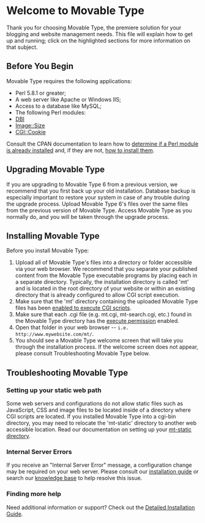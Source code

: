 Welcome to Movable Type
=============

Thank you for choosing Movable Type, the premiere solution for your blogging and website management needs.
This file will explain how to get up and running; click on the highlighted sections for more information on that subject.

Before You Begin
--------

Movable Type requires the following applications:

* Perl 5.8.1 or greater;
* A web server like Apache or Windows IIS;
* Access to a database like MySQL;
* The following Perl modules:
 * [DBI](http://search.cpan.org/dist/DBI)
 * [Image::Size](http://search.cpan.org/dist/Image-Size)
 * [CGI::Cookie](http://search.cpan.org/search?query=cgi-cookie&mode=module)

Consult the CPAN documentation to learn how to [determine if a Perl module is already installed](http://www.cpan.org/misc/cpan-faq.html#How_installed_modules) and,
if they are not, [how to install them](http://www.cpan.org/misc/cpan-faq.html#How_install_Perl_modules).

Upgrading Movable Type
--------
If you are upgrading to Movable Type 6 from a previous version, we recommend that you first back up your old installation.
Database backup is especially important to restore your system in case of any trouble during the upgrade process.
Upload Movable Type 6's files over the same files from the previous version of Movable Type.
Access Movable Type as you normally do, and you will be taken through the upgrade process.

Installing Movable Type
--------

Before you install Movable Type:

1. Upload all of Movable Type's files into a directory or folder accessible via your web browser. We recommend that you separate your published content from the Movable Type executable programs by placing each in a separate directory. Typically, the installation directory is called 'mt' and is located in the root directory of your website or within an existing directory that is already configured to allow CGI script execution.
2. Make sure that the 'mt' directory containing the uploaded Movable Type files has been <a href="http://httpd.apache.org/docs/2.0/howto/cgi.html#nonscriptalias">enabled to execute CGI scripts</a>.
3. Make sure that each .cgi file (e.g. mt.cgi, mt-search.cgi, etc.) found in the Movable Type directory has the <a href="http://www.elated.com/articles/understanding-permissions/">execute permission</a> enabled.
4. Open that folder in your web browser -- `i.e. http://www.mywebsite.com/mt/`.
5. You should see a Movable Type welcome screen that will take you through the installation process. If the welcome screen does not appear, please consult Troubleshooting Movable Type below.

Troubleshooting Movable Type
--------

### Setting up your static web path

Some web servers and configurations do not allow static files such as JavaScript, CSS and image files to be located inside of a directory where CGI scripts are located. If you installed Movable Type into a cgi-bin directory, you may need to relocate the 'mt-static' directory to another web accessible location. Read our documentation on setting up your [mt-static directory](http://www.sixapart.com/movabletype/kb/installation/images_styles_a.html).

### Internal Server Errors

If you receive an "Internal Server Error" message, a configuration change may be required on your web server. Please consult our [installation guide](http://www.movabletype.org/documentation/installation/) or search our [knowledge base](http://www.sixapart.com/movabletype/kb/) to help resolve this issue.

### Finding more help

Need additional information or support? Check out the [Detailed Installation Guide](http://www.movabletype.org/documentation/installation/).
